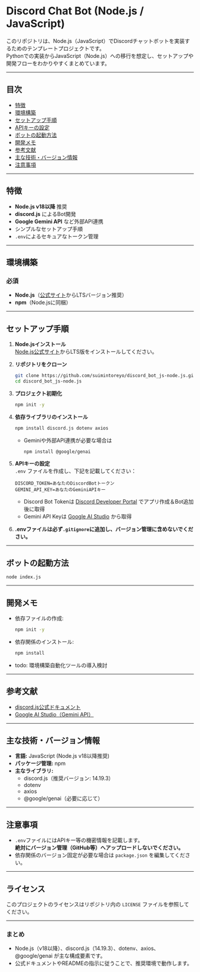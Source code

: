 # Discord Chat Bot (Node.js / JavaScript)

このリポジトリは、Node.js（JavaScript）でDiscordチャットボットを実装するためのテンプレートプロジェクトです。  
Pythonでの実装からJavaScript（Node.js）への移行を想定し、セットアップや開発フローをわかりやすくまとめています。

---

## 目次

- [特徴](#特徴)
- [環境構築](#環境構築)
- [セットアップ手順](#セットアップ手順)
- [APIキーの設定](#apikeyの設定)
- [ボットの起動方法](#ボットの起動方法)
- [開発メモ](#開発メモ)
- [参考文献](#参考文献)
- [主な技術・バージョン情報](#主な技術バージョン情報)
- [注意事項](#注意事項)

---

## 特徴

- **Node.js v18以降** 推奨
- **discord.js** によるBot開発
- **Google Gemini API** など外部API連携
- シンプルなセットアップ手順
- `.env`によるセキュアなトークン管理

---

## 環境構築

### 必須

- **Node.js**（[公式サイト](https://nodejs.org/)からLTSバージョン推奨）
- **npm**（Node.jsに同梱）

---

## セットアップ手順

1. **Node.jsインストール**  
   [Node.js公式サイト](https://nodejs.org/)からLTS版をインストールしてください。

2. **リポジトリをクローン**  
   ```bash
   git clone https://github.com/suimintoreyo/discord_bot_js-node.js.git
   cd discord_bot_js-node.js
   ```

3. **プロジェクト初期化**  
   ```bash
   npm init -y
   ```

4. **依存ライブラリのインストール**  
   ```bash
   npm install discord.js dotenv axios
   ```
   - Geminiや外部API連携が必要な場合は
     ```bash
     npm install @google/genai
     ```

5. **APIキーの設定**  
   `.env` ファイルを作成し、下記を記載してください：

   ```env
   DISCORD_TOKEN=あなたのDiscordBotトークン
   GEMINI_API_KEY=あなたのGeminiAPIキー
   ```

   - Discord Bot Tokenは [Discord Developer Portal](https://discord.com/developers/applications) でアプリ作成＆Bot追加後に取得
   - Gemini API Keyは [Google AI Studio](https://aistudio.google.com/app/apikey) から取得

6. **.envファイルは必ず`.gitignore`に追加し、バージョン管理に含めないでください。**

---

## ボットの起動方法

```bash
node index.js
```

---

## 開発メモ

- 依存ファイルの作成:
  ```bash
  npm init -y
  ```
- 依存関係のインストール:
  ```bash
  npm install
  ```
- todo: 環境構築自動化ツールの導入検討

---

## 参考文献

- [discord.js公式ドキュメント](https://discord.js.org/docs/packages/discord.js/14.19.3)
- [Google AI Studio（Gemini API）](https://aistudio.google.com/app/apikey)

---

## 主な技術・バージョン情報

- **言語:** JavaScript (Node.js v18以降推奨)
- **パッケージ管理:** npm
- **主なライブラリ:**
  - discord.js（推奨バージョン: 14.19.3）
  - dotenv
  - axios
  - @google/genai（必要に応じて）

---

## 注意事項

- `.env`ファイルにはAPIキー等の機密情報を記載します。  
  **絶対にバージョン管理（GitHub等）へアップロードしないでください。**
- 依存関係のバージョン固定が必要な場合は `package.json` を編集してください。

---

## ライセンス

このプロジェクトのライセンスはリポジトリ内の `LICENSE` ファイルを参照してください。

---

### まとめ

- Node.js（v18以降）、discord.js（14.19.3）、dotenv、axios、@google/genai が主な構成要素です。
- 公式ドキュメントやREADMEの指示に従うことで、推奨環境で動作します。
